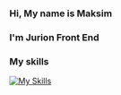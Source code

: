 ### Hi, My name is Maksim
### I'm Jurion Front End
### My skills
[![My Skills](https://skillicons.dev/icons?i=js,html,css,react,webpack,figma,git)](https://skillicons.dev)

